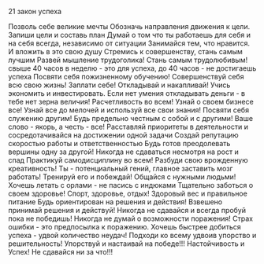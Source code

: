 21 закон успеха


Позволь себе великие мечты
Обозначь направления движения к цели. Запиши цели и составь план
Думай о том что ты работаешь для себя и на себя всегда, независимо от ситуации
Занимайся тем, что нравится. И вложить в это свою душу
Стремись к совершенству, стань самым лучшим
Развей мышление трудоголика! Стань самым трудолюбивым! свыше 40 часов в неделю - это для успеха, до 40 часов - не достигаешь успеха
Посвяти себя пожизненному обучению! Совершенствуй себя всю свою жизнь!
Заплати себе! Откладывай и накапливай! Учись экономить и инвестировать. Если нет умения откладывать деньги - в тебе нет зерна величия! Расчетливость во всем!
Узнай о своем бизнесе все! Узнай все до мелочей и используй все свои знания!
Посвяти себя служению другим!
Будь предельно честным с собой и с другими! Ваше слово - якорь, а честь - все!
Расставляй приоритеты в деятельности и сосредотачивайся на достижении одной задачи
Создай репутацию скоростью работы и ответственностью
 Будь готов преодолевать вершины одну за другой! Никогда не сдаваться несмотря на рост и спад
Практикуй самодисциплину во всем!
Разбуди свою врожденную креативность! Ты - потенциальный гений, главное заставить мозг работать! Тренируй его и побеждай!
 Общайся с нужными людьми! Хочешь летать с орлами - не пасись с индюками
Тщательно заботься о своем здоровье! Спорт, здоровье, отдых! Здоровый вес и правильное питание
Будь ориентирован на решения и действия! Взвешено принимай решения и действуй! Никогда не сдавайся и всегда пробуй пока не победишь!
Никогда не думай о возможности поражения! Страх ошибки - это предпосылка к поражению. Хочешь быстрее добиться успеха - удвой количество неудач!
Подходи ко всему удвоив упорство и решительность! Упорствуй и настаивай на победе!!! Настойчивость и Успех! Не сдавайся ни за что!!!
